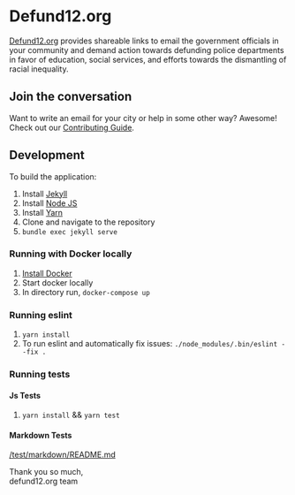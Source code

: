 # Defund12.org

[Defund12.org](https://defund12.org/) provides shareable links to email the government officials in your community and demand action towards defunding police departments in favor of education, social services, and efforts towards the dismantling of racial inequality.

## Join the conversation

Want to write an email for your city or help in some other way? Awesome! Check out our [Contributing Guide](CONTRIBUTING.md).

## Development

To build the application:

1. Install [Jekyll](https://jekyllrb.com/docs/installation/)
2. Install [Node JS](https://nodejs.org/en/download/)
3. Install [Yarn](https://classic.yarnpkg.com/en/docs/install)
4. Clone and navigate to the repository
5. `bundle exec jekyll serve`

### Running with Docker locally

1. [Install Docker](https://docs.docker.com/get-docker/)
2. Start docker locally
3. In directory run, `docker-compose up`

### Running eslint

1. `yarn install`
2. To run eslint and automatically fix issues:
   `./node_modules/.bin/eslint --fix .`

### Running tests

#### Js Tests
1. `yarn install` && `yarn test`

#### Markdown Tests
[/test/markdown/README.md](./test/markdown/README.md)

Thank you so much,\
defund12.org team
